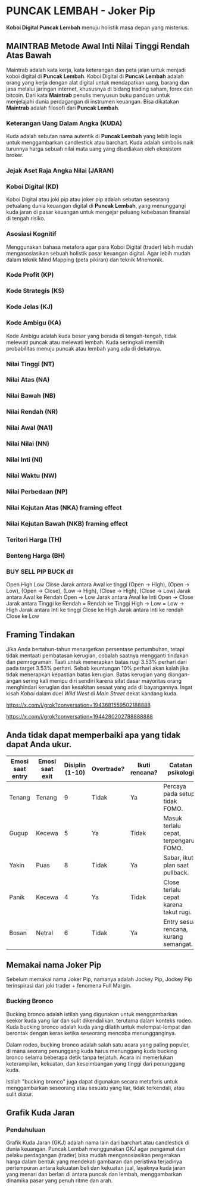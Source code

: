 # PUNCAK LEMBAH - Joker Pip
**Koboi Digital Puncak Lembah** menuju holistik masa depan yang misterius.
## MAINTRAB Metode Awal Inti Nilai Tinggi Rendah Atas Bawah
Maintrab adalah kata kerja, kata keterangan dan peta jalan untuk menjadi koboi digital di **Puncak Lembah**. Koboi Digital di **Puncak Lembah** adalah orang yang kerja dengan alat digital untuk mendapatkan uang, barang dan jasa melalui jaringan internet, khususnya di bidang trading saham, forex dan bitcoin. Dari kata **Maintrab** penulis menyusun buku panduan untuk menjelajahi dunia perdagangan di instrumen keuangan. Bisa dikatakan **Maintrab** adalah filosofi dari **Puncak Lembah**.
### Keterangan Uang Dalam Angka (KUDA)
Kuda adalah sebutan nama autentik di **Puncak Lembah** yang lebih logis untuk menggambarkan candlestick atau barchart. Kuda adalah simbolis naik turunnya harga sebuah nilai mata uang yang disediakan oleh ekosistem broker.
### Jejak Aset Raja Angka Nilai (JARAN)
### Koboi Digital (KD)
Koboi Digital atau joki pip atau joker pip adalah sebutan seseorang petualang dunia keuangan digital di **Puncak Lembah**, yang menunggangi kuda jaran di pasar keuangan untuk mengejar peluang kebebasan finansial di tengah risiko.
### Asosiasi Kognitif
Menggunakan bahasa metafora agar para Koboi Digital (trader) lebih mudah mengasosiasikan sebuah holistik pasar keuangan digital. Agar lebih mudah dalam teknik Mind Mapping (peta pikiran) dan teknik Mnemonik.
### Kode Profit (KP)
### Kode Strategis (KS)
### Kode Jelas (KJ)
### Kode Ambigu (KA)
Kode Ambigu adalah kuda besar yang berada di tengah-tengah, tidak melewati puncak atau melewati lembah. Kuda seringkali memilih probabilitas menuju puncak atau lembah yang ada di dekatnya.
### Nilai Tinggi (NT)
### Nilai Atas (NA)
### Nilai Bawah (NB)
### Nilai Rendah (NR)
### Nilai Awal (NA1)
### Nilai Nilai (NN)
### Nilai Inti (NI)
### Nilai Waktu (NW)
### Nilai Perbedaan (NP)
### Nilai Kejutan Atas (NKA) framing effect
### Nilai Kejutan Bawah (NKB) framing effect
### Teritori Harga (TH)
### Benteng Harga (BH)
### BUY SELL PIP BUCK dll


Open High Low Close
Jarak antara Awal ke tinggi (Open -> High), (Open -> Low), (Open -> Close), (Low -> High), (Close -> High), (Close -> Low)
Jarak antara Awal ke Rendah Open -> Low
Jarak antara Awal ke Inti Open -> Close
Jarak antara Tinggi ke Rendah = Rendah ke Tinggi High -> Low = Low -> High
Jarak antara Inti ke tinggi Close ke High
Jarak antara Inti ke rendah Close ke Low

## Framing Tindakan
Jika Anda bertahun-tahun menargetkan persentase pertumbuhan, tetapi tidak mentaati pembatasan kerugian, cobalah saatnya mengganti tindakan dan pemrograman. Taati untuk menerapkan batas rugi 3.53% perhari dari pada target 3.53% perhari. Sebab keuntungan 10% perhari akan kalah jika tidak menerapkan kepastian batas kerugian. Batas kerugian yang diangan-angan sering kali menipu diri sendiri karena sifat dasar mayoritas orang menghindari kerugian dan kesakitan sesaat yang ada di bayangannya. Ingat kisah *Koboi* dalam duel *Wild West* di *Main Street* dekat kandang kuda.

https://x.com/i/grok?conversation=1943681559502188888

https://x.com/i/grok?conversation=1944280202788888888

## Anda tidak dapat memperbaiki apa yang tidak dapat Anda ukur. 

| Emosi saat entry | Emosi saat exit | Disiplin (1-10) | Overtrade? | Ikuti rencana? | Catatan psikologi                        |
| ---------------- | --------------- | --------------- | ---------- | -------------- | --------------------------------------- |
| Tenang           | Tenang          | 9               | Tidak      | Ya             | Percaya pada setup, tidak FOMO.         |
| Gugup            | Kecewa          | 5               | Ya         | Tidak          | Masuk terlalu cepat, terpengaruh FOMO. |
| Yakin            | Puas            | 8               | Tidak      | Ya             | Sabar, ikuti plan saat pullback.        |
| Panik           | Kecewa          | 4               | Ya         | Tidak          | Close terlalu cepat karena takut rugi. |
| Bosan            | Netral          | 6               | Tidak      | Ya             | Entry sesuai rencana, kurang semangat.  |

## Memakai nama Joker Pip

Sebelum memakai nama Joker Pip, namanya adalah Jockey Pip, Jockey Pip terinspirasi dari joki trader + fenomena Full Margin.

### Bucking Bronco

Bucking bronco adalah istilah yang digunakan untuk menggambarkan seekor kuda yang liar dan sulit dikendalikan, terutama dalam konteks rodeo. Kuda bucking bronco adalah kuda yang dilatih untuk melompat-lompat dan berontak dengan keras ketika seseorang mencoba menungganginya.

Dalam rodeo, bucking bronco adalah salah satu acara yang paling populer, di mana seorang penunggang kuda harus menunggang kuda bucking bronco selama beberapa detik tanpa terjatuh. Acara ini memerlukan keterampilan, kekuatan, dan keseimbangan yang tinggi dari penunggang kuda.

Istilah "bucking bronco" juga dapat digunakan secara metaforis untuk menggambarkan seseorang atau sesuatu yang liar, tidak terkendali, atau sulit diatur.

## Grafik Kuda Jaran

### Pendahuluan

Grafik Kuda Jaran (GKJ) adalah nama lain dari barchart atau candlestick di dunia keuangan. Puncak Lembah menggunakan GKJ agar pengamat dan pelaku perdagangan (trader) bisa mudah mengasosiasikan pergerakan harga dalam bentuk yang mendekati gambaran dan peristiwa terjadinya pertempuran antara kekuatan beli dan kekuatan jual, layaknya kuda jaran yang menari dan berlari di antara puncak dan lembah, menggambarkan dinamika pasar yang penuh ritme dan arah. 





